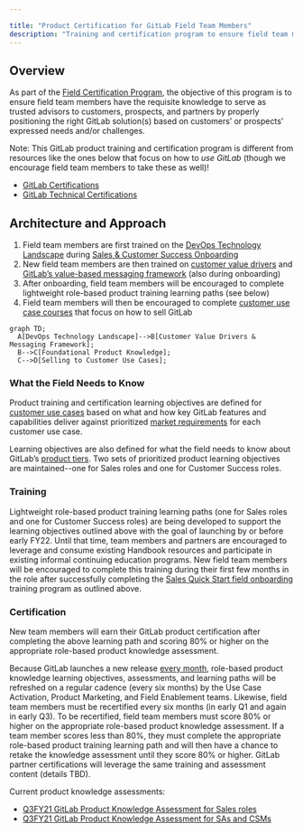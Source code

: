 ```yaml
---

title: "Product Certification for GitLab Field Team Members"
description: "Training and certification program to ensure field team members have the requisite knowledge to serve as trusted advisors to customers, prospects, and partners by properly positioning the right GitLab solutions based on customers’ or prospects’ expressed needs and/or challenges"
---
```










## Overview

As part of the [Field Certification Program](/handbook/sales/training/field-certification/), the objective of this program is to ensure field team members have the requisite knowledge to serve as trusted advisors to customers, prospects, and partners by properly positioning the right GitLab solution(s) based on customers’ or prospects’ expressed needs and/or challenges.

Note: This GitLab product training and certification program is different from resources like the ones below that focus on how to *use GitLab* (though we encourage field team members to take these as well)!

- [GitLab Certifications](https://about.gitlab.com/learn/certifications/public/)
- [GitLab Technical Certifications](/handbook/customer-success/professional-services-engineering/gitlab-technical-certifications/)

## Architecture and Approach

1. Field team members are first trained on the [DevOps Technology Landscape](https://gitlabfieldenablement.s3.us-east-2.amazonaws.com/DevOps+Technology+Landscape+-+Storyline+output/story.html) during [Sales & Customer Success Onboarding](/handbook/sales/onboarding/)
1. New field team members are then trained on [customer value drivers](/handbook/sales/command-of-the-message/#customer-value-drivers) and [GitLab’s value-based messaging framework](/handbook/sales/command-of-the-message/) (also during onboarding)
1. After onboarding, field team members will be encouraged to complete lightweight role-based product training learning paths (see below)
1. Field team members will then be encouraged to complete [customer use case courses](/handbook/sales/training/field-certification/#gitlab-use-cases-overview) that focus on how to sell GitLab

```mermaid
graph TD;
  A[DevOps Technology Landscape]-->B[Customer Value Drivers & Messaging Framework];
  B-->C[Foundational Product Knowledge];
  C-->D[Selling to Customer Use Cases];
```

### What the Field Needs to Know

Product training and certification learning objectives are defined for [customer use cases](/handbook/marketing/brand-and-product-marketing/product-and-solution-marketing/usecase-gtm/) based on what and how key GitLab features and capabilities deliver against prioritized [market requirements](/handbook/marketing/brand-and-product-marketing/product-and-solution-marketing/usecase-gtm/#market-requirements) for each customer use case.

 Learning objectives are also defined for what the field needs to know about GitLab’s [product tiers](/handbook/marketing/brand-and-product-marketing/product-and-solution-marketing/tiers/). Two sets of prioritized product learning objectives are maintained--one for Sales roles and one for Customer Success roles.

### Training

Lightweight role-based product training learning paths (one for Sales roles and one for Customer Success roles) are being developed to support the learning objectives outlined above with the goal of launching by or before early FY22. Until that time, team members and partners are encouraged to leverage and consume existing Handbook resources and participate in existing informal continuing education programs. New field team members will be encouraged to complete this training during their first few months in the role after successfully completing the [Sales Quick Start field onboarding](/handbook/sales/onboarding/sales-learning-path/#sales--customer-success-quick-start-learning-path---core-curriculum) training program as outlined above.

### Certification

New team members will earn their GitLab product certification after completing the above learning path and scoring 80% or higher on the appropriate role-based product knowledge assessment.

Because GitLab launches a new release [every month](/handbook/engineering/releases/), role-based product knowledge learning objectives, assessments, and learning paths will be refreshed on a regular cadence (every six months) by the Use Case Activation, Product Marketing, and Field Enablement teams. Likewise, field team members must be recertified every six months (in early Q1 and again in early Q3). To be recertified, field team members must score 80% or higher on the appropriate role-based product knowledge assessment. If a team member scores less than 80%, they must complete the appropriate role-based product training learning path and will then have a chance to retake the knowledge assessment until they score 80% or higher. GitLab partner certifications will leverage the same training and assessment content (details TBD).

Current product knowledge assessments:

- [Q3FY21 GitLab Product Knowledge Assessment for Sales roles](https://forms.gle/pWvmdo8Sqo9bTaui7)
- [Q3FY21 GitLab Product Knowledge Assessment for SAs and CSMs](https://forms.gle/NjsCYAfgFkrCBQvd9)

